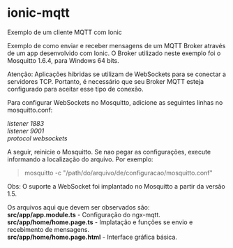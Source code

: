# ionic-mqtt
Exemplo de um cliente MQTT com Ionic

Exemplo de como enviar e receber mensagens de um MQTT Broker através de um app desenvolvido com Ionic.
O Broker utilizado neste exemplo foi o Mosquitto 1.6.4, para Windows 64 bits.

Atenção: Aplicações hibridas se utilizam de WebSockets para se conectar a servidores TCP. Portanto, é necessário que seu Broker MQTT 
esteja configurado para aceitar esse tipo de conexão.

Para configurar WebSockets no Mosquitto, adicione as seguintes linhas no mosquitto.conf:

<i>listener 1883</i><br>
<i>listener 9001</i><br>
<i>protocol websockets</i><br>

A seguir, reinicie o Mosquitto. Se nao pegar as configurações, execute informando a localização do arquivo. Por exemplo:

> mosquitto -c "/path/do/arquivo/de/configuracao/mosquitto.conf"

Obs: O suporte a WebSocket foi implantado no Mosquitto a partir da versão 1.5.

Os arquivos aqui que devem ser observados são:<br>
<b>src/app/app.module.ts</b> - Configuração do ngx-mqtt.<br>
<b>src/app/home/home.page.ts</b> - Implatação e funções se envio e recebimento de mensagens.<br>
<b>src/app/home/home.page.html</b> - Interface gráfica básica.<br>


